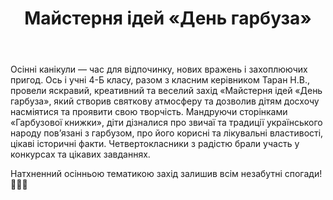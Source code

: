 ﻿---
title: Майстерня ідей «День гарбуза»
---

Осінні канікули — час для відпочинку, нових вражень і захоплюючих пригод. Ось і учні 4-Б класу, разом з класним керівником Таран Н.В., провели яскравий, креативний та веселий захід «Майстерня ідей «День гарбуза», який створив святкову атмосферу та дозволив дітям досхочу насміятися та проявити свою творчість. Мандруючи сторінками «Гарбузової книжки», діти дізналися про звичаї та традиції українського народу пов’язані з гарбузом, про його корисні та лікувальні властивості, цікаві історичні факти. Четвертокласники з радістю брали участь у конкурсах та цікавих завданнях.

Натхненний осінньою тематикою захід залишив всім незабутні спогади!🍁🍁🍁

<slideshow />
